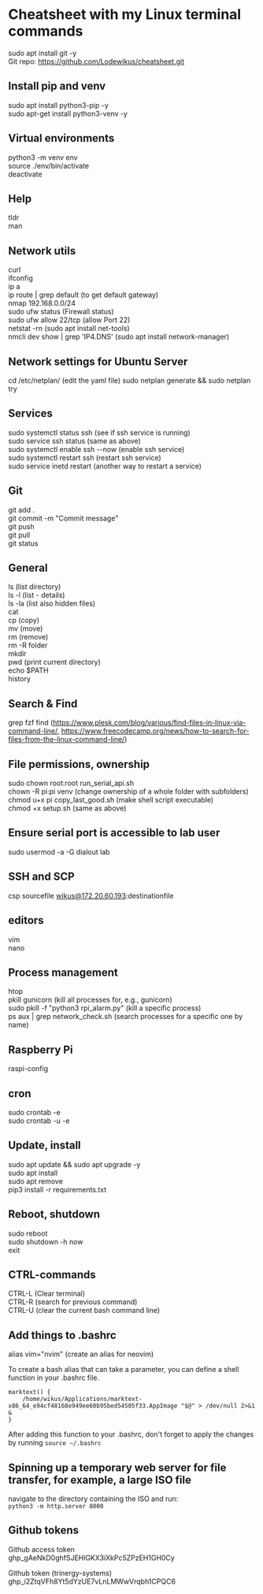 # Cheatsheet with my Linux terminal commands

sudo apt install git -y  
Git repo: https://github.com/Lodewikus/cheatsheet.git  

## Install pip and venv

sudo apt install python3-pip -y  
sudo apt-get install python3-venv -y  

## Virtual environments

python3 -m venv env  
source ./env/bin/activate  
deactivate  

## Help

tldr  
man  

## Network utils

curl  
ifconfig  
ip a  
ip route | grep default (to get default gateway)  
nmap 192.168.0.0/24  
sudo ufw status (Firewall status)  
sudo ufw allow 22/tcp (allow Port 22)  
netstat -rn (sudo apt install net-tools)  
nmcli dev show | grep 'IP4.DNS' (sudo apt  install network-manager)  

## Network settings for Ubuntu Server

cd /etc/netplan/ (edit the yaml file)
sudo netplan generate && sudo netplan try

## Services

sudo systemctl status ssh (see if ssh service is running)  
sudo service ssh status (same as above)  
sudo systemctl enable ssh --now (enable ssh service)  
sudo systemctl restart ssh (restart ssh service)  
sudo service inetd restart (another way to restart a service)  

## Git

git add .  
git commit -m "Commit message"  
git push  
git pull  
git status  

## General

ls (list directory)  
ls -l (list - details)  
ls -la (list also hidden files)  
cat  
cp (copy)  
mv (move)  
rm (remove)  
rm -R folder  
mkdir  
pwd (print current directory)  
echo $PATH  
history  

## Search & Find

grep
fzf
find (https://www.plesk.com/blog/various/find-files-in-linux-via-command-line/, https://www.freecodecamp.org/news/how-to-search-for-files-from-the-linux-command-line/)

## File permissions, ownership

sudo chown root:root run_serial_api.sh  
chown -R pi:pi venv (change ownership of a whole folder with subfolders)  
chmod u+x pi copy_last_good.sh (make shell script executable)  
chmod +x setup.sh  (same as above)  

## Ensure serial port is accessible to lab user

sudo usermod -a -G dialout lab  

## SSH and SCP

csp sourcefile wikus@172.20.60.193:destinationfile  

## editors

vim  
nano  

## Process management

htop  
pkill gunicorn (kill all processes for, e.g., gunicorn)  
sudo pkill -f "python3 rpi_alarm.py" (kill a specific process)  
ps aux | grep network_check.sh (search processes for a specific one by name)  

## Raspberry Pi

raspi-config  

## cron

sudo crontab -e  
sudo crontab -u <user> -e  

## Update, install

sudo apt update && sudo apt upgrade -y  
sudo apt install <program>  
sudo apt remove <program>  
pip3 install -r requirements.txt  

## Reboot, shutdown

sudo reboot  
sudo shutdown -h now  
exit  

## CTRL-commands

CTRL-L (Clear terminal)  
CTRL-R (search for previous command)  
CTRL-U (clear the current bash command line)  

## Add things to .bashrc

alias vim="nvim" (create an alias for neovim)  

To create a bash alias that can take a parameter, you can define a shell function in your .bashrc file.

```
marktext() {  
    /home/wikus/Applications/marktext-x86_64_e94cf48168e949ee60b95bed54505f33.AppImage "$@" > /dev/null 2>&1 &  
}
```

After adding this function to your .bashrc, don't forget to apply the changes by running `source ~/.bashrc`

## Spinning up a temporary web server for file transfer, for example, a large ISO file

navigate to the directory containing the ISO and run:  
`python3 -m http.server 8000`   

  ## Github tokens
Github access token  
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  

Github token (trinergy-systems)  
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
